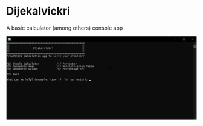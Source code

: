# Dijekalvickri
A basic calculator (among others) console app 

![Screenshot of the homescreen](./screenshot.png)